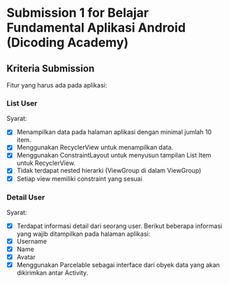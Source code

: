 # Submission 1 for Belajar Fundamental Aplikasi Android (Dicoding Academy)

## Kriteria Submission
Fitur yang harus ada pada aplikasi:

### List User
Syarat:
- [x] Menampilkan data pada halaman aplikasi dengan minimal jumlah 10 item.
- [x] Menggunakan RecyclerView untuk menampilkan data.
- [x] Menggunakan ConstraintLayout untuk menyusun tampilan List Item untuk RecyclerView.
- [x] Tidak terdapat nested hierarki (ViewGroup di dalam ViewGroup)
- [x] Setiap view memiliki constraint yang sesuai

### Detail User
Syarat:
- [x] Terdapat informasi detail dari seorang user. Berikut beberapa informasi yang wajib ditampilkan pada halaman aplikasi:
- [x] Username
- [x] Name
- [x] Avatar
- [x] Menggunakan Parcelable sebagai interface dari obyek data yang akan dikirimkan antar Activity.
